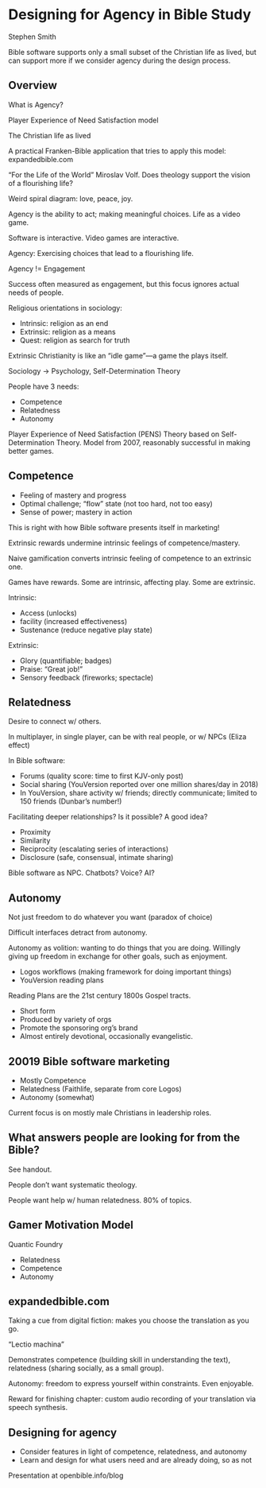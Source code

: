 # Designing for Agency in Bible Study

Stephen Smith

Bible software supports only a small subset of the Christian life as lived, but can support more if we consider agency during the design process.


## Overview

What is Agency?

Player Experience of Need Satisfaction model

The Christian life as lived

A practical Franken-Bible application that tries to apply this model:  expandedbible.com


“For the Life of the World” Miroslav Volf. Does theology support the vision of a flourishing life?

Weird spiral diagram: love, peace, joy.

Agency is the ability to act; making meaningful choices. Life as a video game.

Software is interactive. Video games are interactive.

Agency: Exercising choices that lead to a flourishing life.

Agency != Engagement

Success often measured as engagement, but this focus ignores actual needs of people.

Religious orientations in sociology:

- Intrinsic: religion as an end
- Extrinsic: religion as a means
- Quest: religion as search for truth

Extrinsic Christianity is like an “idle game”—a game the plays itself. 

Sociology -> Psychology, Self-Determination Theory

People have 3 needs:

- Competence
- Relatedness
- Autonomy

Player Experience of Need Satisfaction (PENS) Theory based on Self-Determination Theory. Model from 2007, reasonably successful in making better games.

## Competence

- Feeling of mastery and progress
- Optimal challenge; “flow” state (not too hard, not too easy)
- Sense of power; mastery in action

This is right with how Bible software presents itself in marketing!

Extrinsic rewards undermine intrinsic feelings of competence/mastery.

Naive gamification converts intrinsic feeling of competence to an extrinsic one.

Games have rewards. Some are intrinsic, affecting play. Some are extrinsic.

Intrinsic:
- Access (unlocks)
- facility (increased effectiveness)
- Sustenance (reduce negative play state)

Extrinsic:
- Glory (quantifiable; badges)
- Praise: “Great job!”
- Sensory feedback (fireworks; spectacle)

## Relatedness

Desire to connect w/ others.

In multiplayer, in single player, can be with real people, or w/ NPCs (Eliza effect)

In Bible software:

- Forums (quality score: time to first KJV-only post)
- Social sharing (YouVersion reported over one million shares/day in 2018)
- In YouVersion, share activity w/ friends; directly communicate; limited to 150 friends (Dunbar’s number!)

Facilitating deeper relationships? Is it possible? A good idea?

- Proximity
- Similarity
- Reciprocity (escalating series of interactions)
- Disclosure (safe, consensual, intimate sharing)

Bible software as NPC. Chatbots? Voice? AI?

## Autonomy

Not just freedom to do whatever you want (paradox of choice)

Difficult interfaces detract from autonomy.

Autonomy as volition: wanting to do things that you are doing. Willingly giving up freedom in exchange for other goals, such as enjoyment.

- Logos workflows (making framework for doing important things)
- YouVersion reading plans

Reading Plans are the 21st century 1800s Gospel tracts.

- Short form
- Produced by variety of orgs
- Promote the sponsoring org’s brand
- Almost entirely devotional, occasionally evangelistic.

## 20019 Bible software marketing

- Mostly Competence
- Relatedness (Faithlife, separate from core Logos)
- Autonomy (somewhat)

Current focus is on mostly male Christians in leadership roles.

## What answers people are looking for from the Bible?

See handout.

People don’t want systematic theology.

People want help w/ human relatedness. 80% of topics.



## Gamer Motivation Model

Quantic Foundry

- Relatedness
- Competence
- Autonomy

## expandedbible.com

Taking a cue from digital fiction: makes you choose the translation as you go.

“Lectio machina”

Demonstrates competence (building skill in understanding the text), relatedness (sharing socially, as a small group).

Autonomy: freedom to express yourself within constraints. Even enjoyable.

Reward for finishing chapter: custom audio recording of your translation via speech synthesis.

## Designing for agency

- Consider features in light of competence, relatedness, and autonomy
- Learn and design for what users need and are already doing, so as not

Presentation at openbible.info/blog

